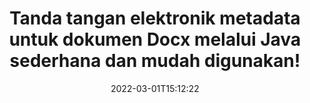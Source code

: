 ---
############################# Static ############################
layout: "auto-gen-signature"
date: 2022-03-01T15:12:22
draft: false
operation: Sign
signaturetype: Metadata
fileformat: Docx
productName: Java
lang: id
productCode: java
otherformats: pdf doc docx docm dot dotm dotx odt ott rtf xls xlsx xlsm xlsb csv ods ots xltx xltm ppt pptx pps ppsx odp otp potx potm pptm ppsm png jpg bmp gif tiff svg webp wmf
breadcrumb: Put Metadata signature on Docx for Java

############################# Head ############################
head_title: "Tambahkan tanda tangan elektronik Metadata ke dokumen Docx melalui Java"
head_description: "Gunakan Metadata sebagai tanda tangan elektronik tersembunyi di dalam dokumen Docx Anda menggunakan beberapa baris kode Java. Gunakan API Tanda Tangan Dokumen GroupDocs untuk menandatangani dokumen dan file bisnis Anda secara elektronik dengan informasi Metadata."

############################# Header ############################
title: "Tanda tangan elektronik metadata untuk dokumen Docx melalui Java sederhana dan mudah digunakan!"
description: "eSign dokumen dan kontrak Docx Anda dengan entri Metadata tersembunyi. Hasilkan Metadata untuk PDF, dokumen MS Word, buku kerja MS Excel, presentasi MS PowerPoint dan berbagai format gambar tanpa masalah dan pengkodean tambahan."
bg_image: "https://cms.admin.containerize.com/templates/aspose/App_Themes/V3/images/bg/header1.png"
bg_overlay: false
button:
    enable: true

############################# SubMenu ############################
submenu:
    enable: true

    left:
        img_alt: "GroupDocs.Signature for Java"
        image: "https://cms.admin.containerize.com/templates/groupdocs/images/product-logos/90x90-noborder/groupdocs-signature-java.png"
        product: "GroupDocs.Signature"
        platform: "Java"



############################# About ############################
about:
    enable: true
    title: "Tentang GroupDocs.Signature for Java Metadata signatures API"
    content: |
        [GroupDocs.Signature for Java](https://products.groupdocs.com/signature/java/) adalah API populer untuk penandatanganan elektronik dokumen digital. Tanda tangan seperti teks, gambar, sertifikat digital, kode batang, kode QR, perangko, atau metadata tersedia. Tanda tangan dapat ditempatkan pada PDF, dokumen MS Word, buku kerja MS Excel, presentasi MS PowerPoint, file Adobe Photoshop dan berbagai format gambar. Pelanggan dapat menandatangani dokumen mereka dan memperbarui, mencari, memverifikasi, menghapus, atau melihat pratinjau tanda tangan elektronik yang diletakkan pada dokumen tersebut. Selain itu, banyak kemampuan untuk kustomisasi tanda tangan disediakan.
    

############################# Steps ############################
steps:
    enable: true
    title_left: "Langkah-langkah untuk menandatangani Docx dengan Metadata di Java"
    content_left: |
        [GroupDocs.Signature for Java](https://products.groupdocs.com/signature/java/) memberikan kemampuan untuk menandatangani dokumen Docx dengan Metadata tanda tangan dengan cepat dan mudah.
        
        * Buat instance kelas Signature yang menyediakan file Docx yang seharusnya ditandatangani sebagai jalur atau aliran memori
        * Buat instance kelas SignOptions dan atur semua data yang diminta.
        * Aktifkan metode Signature.Sign() dengan meneruskan file Docx atau aliran memori

    title_right: " Persyaratan sistem"
    content_right: |
        GroupDocs.Signature for Java didukung di semua platform dan sistem operasi utama. Sebelum menjalankan kode di bawah ini, pastikan Anda telah menginstal prasyarat berikut di sistem Anda.

        * Sistem operasi: Microsoft Windows, Linux, MacOS
        * Lingkungan pengembangan: NetBeans, Intellij IDEA, Eclipse, etc.
        * Java runtime: J2SE 6.0 and above
        * Dapatkan GroupDocs.Signature for Java terbaru dari [Maven](https://repository.groupdocs.com/webapp/#/artifacts/browse/tree/General/repo/com/groupdocs/groupdocs-signature)
         
    code: |
        ```java    
                
        // Set up input Docx file
        String filePath = "input.docx";
        // Set up output file
        String outputFilePath = "output.docx";

        // Instantiate Signature for input file
        Signature signature = new Signature(filePath);

        // instantiate metadata signing options
        MetadataSignOptions options = new MetadataSignOptions();

        // setup Author property
        WordProcessingMetadataSignature mdSign_Author = new WordProcessingMetadataSignature("Author", "Mr.Scherlock Holmes");// String value
        options.getSignatures().add(mdSign_Author);
        // setup document data
        WordProcessingMetadataSignature mdSign_DocData = new WordProcessingMetadataSignature("CreatedOn", new Date());// Datetime value
        options.getSignatures().add(mdSign_DocData);
        // setup document id
        WordProcessingMetadataSignature mdSign_DocId = new WordProcessingMetadataSignature("DocumentId", 123456);// Integer value
        options.getSignatures().add(mdSign_DocId);

        // sign Docx document
        SignResult result = signature.sign(outputFilePath, options);

        ```

############################# Demos ############################
demos:
    enable: true
    title: "Menandatangani dokumen Docx dengan Metadata Demo Langsung"
    content: |
       Tanda tangani file Docx dengan berbagai tanda tangan sekarang juga dengan mengunjungi situs web [GroupDocs.Signature App](https://products.groupdocs.app/signature/family). Demo online gratis menunggu Anda.          

############################# More Formats ############################
more_formats:
    enable: true
    title: "Tanda tangan Metadata lain yang didukung untuk Java"
    content: |
        "Anda juga dapat menandatangani Docx dengan jenis tanda tangan lainnya. Silakan lihat daftarnya di bawah ini."
    format: 
       
       
back_to_top:
    enable: true
---
